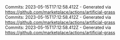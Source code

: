 Commits: 2023-05-15T17:12:58.412Z - Generated via https://github.com/marketplace/actions/artificial-grass
<br>
Commits: 2023-05-15T17:12:58.412Z - Generated via https://github.com/marketplace/actions/artificial-grass
<br>
Commits: 2023-05-15T17:12:58.412Z - Generated via https://github.com/marketplace/actions/artificial-grass
<br>
